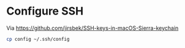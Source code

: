 # Configure SSH

Via https://github.com/jirsbek/SSH-keys-in-macOS-Sierra-keychain

```sh
cp config ~/.ssh/config
```
